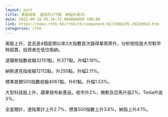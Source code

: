 ```yaml
---
layout: post
title: 美股高收　道指升377點　納指升逾2%
date: 2022-09-10 05:34:37.000000000 +08:00
link: https://news.rthk.hk/rthk/ch/component/k2/1666295-20220910.htm
categories: rthk
---
```


美股上升，並且是4個星期以來3大指數首次錄得單周齊升，分析相信是大市較早時超賣，投資者在低位吸納。

道瓊斯指數收報32151點，升377點，升幅1.19%。

納斯達克指收報12112點，升250點，升幅2.11%。

標準普爾500指數收報4067點，升61點，升幅1.53%。

大型科技股上升，蘋果發布新產品，收市升2%，微軟及亞馬升逾2%，Tesla升逾3%。

全星期計，道指累計上升2.7%，標普500指數上升3.6%，納指上升4.1%。
